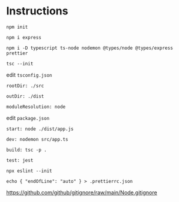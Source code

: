 # Instructions

`npm init`

`npm i express`

`npm i -D typescript ts-node nodemon @types/node @types/express prettier`

`tsc --init`

edit `tsconfig.json`

  `rootDir: ./src`
  
  `outDir: ./dist`
  
  `moduleResolution: node`
  


edit `package.json`

  `start: node ./dist/app.js`
  
  `dev: nodemon src/app.ts`
  
  `build: tsc -p .`
  
  `test: jest`
  

`npx eslint --init`

`echo { "endOfLine": "auto" } > .prettierrc.json`

https://github.com/github/gitignore/raw/main/Node.gitignore
